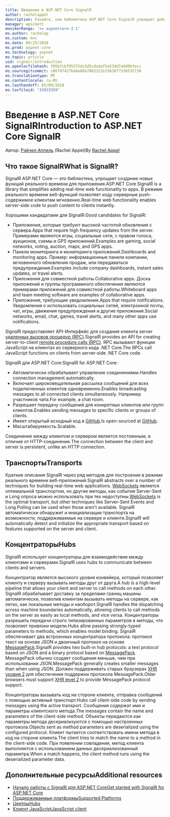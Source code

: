 ```yaml
---
title: Введение в ASP.NET Core SignalR
author: rachelappel
description: Узнайте, как библиотека ASP.NET Core SignalR упрощает добавление функциональности в режиме реального времени для приложения.
manager: wpickett
monikerRange: '>= aspnetcore-2.1'
ms.author: rachelap
ms.custom: mvc
ms.date: 04/25/2018
ms.prod: aspnet-core
ms.technology: aspnet
ms.topic: article
uid: signalr/introduction
ms.openlocfilehash: f05b7cbf05372dc5d5cdadaf5a534d7a9d9bfecc
ms.sourcegitcommit: c867d7427bd4a88a78b2322e156367733b532730
ms.translationtype: MT
ms.contentlocale: ru-RU
ms.lasthandoff: 05/09/2018
ms.locfileid: "33923359"
---
```

# <a name="introduction-to-aspnet-core-signalr"></a><span data-ttu-id="a1775-103">Введение в ASP.NET Core SignalR</span><span class="sxs-lookup"><span data-stu-id="a1775-103">Introduction to ASP.NET Core SignalR</span></span>

<span data-ttu-id="a1775-104">Автор: [Рэйчел Аппель](https://twitter.com/rachelappel) (Rachel Appel)</span><span class="sxs-lookup"><span data-stu-id="a1775-104">By [Rachel Appel](https://twitter.com/rachelappel)</span></span>

## <a name="what-is-signalr"></a><span data-ttu-id="a1775-105">Что такое SignalR</span><span class="sxs-lookup"><span data-stu-id="a1775-105">What is SignalR?</span></span>

<span data-ttu-id="a1775-106">SignalR ASP.NET Core — это библиотека, упрощает создание новых функций реального времени для приложения.</span><span class="sxs-lookup"><span data-stu-id="a1775-106">ASP.NET Core SignalR is a library that simplifies adding real-time web functionality to apps.</span></span> <span data-ttu-id="a1775-107">В режиме реального времени веб-функций позволяет коду серверные push-содержимое клиентам мгновенно.</span><span class="sxs-lookup"><span data-stu-id="a1775-107">Real-time web functionality enables server-side code to push content to clients instantly.</span></span>

<span data-ttu-id="a1775-108">Хорошими кандидатами для SignalR:</span><span class="sxs-lookup"><span data-stu-id="a1775-108">Good candidates for SignalR:</span></span>

* <span data-ttu-id="a1775-109">Приложения, которые требуют высокой частотой обновления с сервера.</span><span class="sxs-lookup"><span data-stu-id="a1775-109">Apps that require high frequency updates from the server.</span></span> <span data-ttu-id="a1775-110">Примерами являются игры, социальные сети, с правом голоса, аукционов, схемы и GPS приложений.</span><span class="sxs-lookup"><span data-stu-id="a1775-110">Examples are gaming, social networks, voting, auction, maps, and GPS apps.</span></span>
* <span data-ttu-id="a1775-111">Панели мониторинга и мониторинга приложений.</span><span class="sxs-lookup"><span data-stu-id="a1775-111">Dashboards and monitoring apps.</span></span> <span data-ttu-id="a1775-112">Пример: информационные панели компании, мгновенного обновления продаж, или передаваться предупреждения.</span><span class="sxs-lookup"><span data-stu-id="a1775-112">Examples include company dashboards, instant sales updates, or travel alerts.</span></span>
* <span data-ttu-id="a1775-113">Приложения для совместной работы.</span><span class="sxs-lookup"><span data-stu-id="a1775-113">Collaborative apps.</span></span> <span data-ttu-id="a1775-114">Доска приложений и группы программного обеспечения являются примерами приложений для совместной работы.</span><span class="sxs-lookup"><span data-stu-id="a1775-114">Whiteboard apps and team meeting software are examples of collaborative apps.</span></span>
* <span data-ttu-id="a1775-115">Приложения, требующие уведомления.</span><span class="sxs-lookup"><span data-stu-id="a1775-115">Apps that require notifications.</span></span> <span data-ttu-id="a1775-116">Уведомления о использовать социальных сетей, электронной почты, чат, игры, движения предупреждения и другие приложения.</span><span class="sxs-lookup"><span data-stu-id="a1775-116">Social networks, email, chat, games, travel alerts, and many other apps use notifications.</span></span>

<span data-ttu-id="a1775-117">SignalR предоставляет API-Интерфейс для создания клиента server [удаленных вызовов процедур (RPC)](https://wikipedia.org/wiki/Remote_procedure_call).</span><span class="sxs-lookup"><span data-stu-id="a1775-117">SignalR provides an API for creating server-to-client [remote procedure calls (RPC)](https://wikipedia.org/wiki/Remote_procedure_call).</span></span> <span data-ttu-id="a1775-118">RPC вызывают функции JavaScript на клиентах из серверного кода .NET Core.</span><span class="sxs-lookup"><span data-stu-id="a1775-118">The RPCs call JavaScript functions on clients from server-side .NET Core code.</span></span>

<span data-ttu-id="a1775-119">SignalR для ASP.NET Core:</span><span class="sxs-lookup"><span data-stu-id="a1775-119">SignalR for ASP.NET Core:</span></span>

* <span data-ttu-id="a1775-120">Автоматически обрабатывает управление соединениями.</span><span class="sxs-lookup"><span data-stu-id="a1775-120">Handles connection management automatically.</span></span>
* <span data-ttu-id="a1775-121">Включает широковещательная рассылка сообщений для всех подключенных клиентов одновременно.</span><span class="sxs-lookup"><span data-stu-id="a1775-121">Enables broadcasting messages to all connected clients simultaneously.</span></span> <span data-ttu-id="a1775-122">Например участников чата.</span><span class="sxs-lookup"><span data-stu-id="a1775-122">For example, a chat room.</span></span>
* <span data-ttu-id="a1775-123">Разрешает передачу сообщений для конкретных клиентов или групп клиентов.</span><span class="sxs-lookup"><span data-stu-id="a1775-123">Enables sending messages to specific clients or groups of clients.</span></span>
* <span data-ttu-id="a1775-124">Имеет открытый исходный код в [GitHub](https://github.com/aspnet/signalr).</span><span class="sxs-lookup"><span data-stu-id="a1775-124">Is open-sourced at [GitHub](https://github.com/aspnet/signalr).</span></span>
* <span data-ttu-id="a1775-125">Масштабируемость.</span><span class="sxs-lookup"><span data-stu-id="a1775-125">Scalable.</span></span>

<span data-ttu-id="a1775-126">Соединение между клиентом и сервером является постоянным, в отличие от HTTP-соединение.</span><span class="sxs-lookup"><span data-stu-id="a1775-126">The connection between the client and server is persistent, unlike an HTTP connection.</span></span>

## <a name="transports"></a><span data-ttu-id="a1775-127">Транспорты</span><span class="sxs-lookup"><span data-stu-id="a1775-127">Transports</span></span>

<span data-ttu-id="a1775-128">Краткие описания SignalR через ряд методов для построения в режиме реального времени веб-приложений.</span><span class="sxs-lookup"><span data-stu-id="a1775-128">SignalR abstracts over a number of techniques for building real-time web applications.</span></span> <span data-ttu-id="a1775-129">[WebSockets](https://tools.ietf.org/html/rfc7118) является оптимальной транспортом, но другие методы, как события Server-Sent и Long опроса можно использовать при тех недоступны.</span><span class="sxs-lookup"><span data-stu-id="a1775-129">[WebSockets](https://tools.ietf.org/html/rfc7118) is the optimal transport, but other techniques like Server-Sent Events and Long Polling can be used when those aren't available.</span></span> <span data-ttu-id="a1775-130">SignalR автоматически обнаружит и инициализации транспорта на возможности, поддерживаемые на сервере и клиенте.</span><span class="sxs-lookup"><span data-stu-id="a1775-130">SignalR will automatically detect and initialize the appropriate transport based on features supported on the server and client.</span></span>

## <a name="hubs"></a><span data-ttu-id="a1775-131">Концентраторы</span><span class="sxs-lookup"><span data-stu-id="a1775-131">Hubs</span></span>

<span data-ttu-id="a1775-132">SignalR использует концентраторы для взаимодействия между клиентами и серверами.</span><span class="sxs-lookup"><span data-stu-id="a1775-132">SignalR uses hubs to communicate between clients and servers.</span></span>

<span data-ttu-id="a1775-133">Концентратор является высокого уровня конвейера, который позволяет клиенту и серверу вызывать методы друг от друга.</span><span class="sxs-lookup"><span data-stu-id="a1775-133">A hub is a high-level pipeline that allows your client and server to call methods on each other.</span></span> <span data-ttu-id="a1775-134">SignalR обрабатывает доставку за пределами границ машины автоматически, позволив клиентам вызывать методы на сервере, как легко, как локальные методы и наоборот.</span><span class="sxs-lookup"><span data-stu-id="a1775-134">SignalR handles the dispatching across machine boundaries automatically, allowing clients to call methods on the server as easily as local methods, and vice versa.</span></span> <span data-ttu-id="a1775-135">Концентраторы разрешить передачи строго типизированных параметров в методы, что позволяет привязки модели.</span><span class="sxs-lookup"><span data-stu-id="a1775-135">Hubs allow passing strongly-typed parameters to methods, which enables model binding.</span></span> <span data-ttu-id="a1775-136">SignalR обеспечивает два встроенных концентратора протокола: протокол текст на основе JSON и двоичный протокол на основе [MessagePack](https://msgpack.org/).</span><span class="sxs-lookup"><span data-stu-id="a1775-136">SignalR provides two built-in hub protocols: a text protocol based on JSON and a binary protocol based on [MessagePack](https://msgpack.org/).</span></span>  <span data-ttu-id="a1775-137">MessagePack обычно создает сообщения меньше, чем при использовании JSON.</span><span class="sxs-lookup"><span data-stu-id="a1775-137">MessagePack generally creates smaller messages than when using JSON.</span></span> <span data-ttu-id="a1775-138">Должен поддерживать старых браузерах [XHR уровня 2](https://caniuse.com/#feat=xhr2) для обеспечения поддержки протокола MessagePack.</span><span class="sxs-lookup"><span data-stu-id="a1775-138">Older browsers must support [XHR level 2](https://caniuse.com/#feat=xhr2) to provide MessagePack protocol support.</span></span>

<span data-ttu-id="a1775-139">Концентраторы вызывать код на стороне клиента, отправка сообщений с помощью активный транспорт.</span><span class="sxs-lookup"><span data-stu-id="a1775-139">Hubs call client-side code by sending messages using the active transport.</span></span> <span data-ttu-id="a1775-140">Сообщения содержат имя и параметры клиентского метода.</span><span class="sxs-lookup"><span data-stu-id="a1775-140">The messages contain the name and parameters of the client-side method.</span></span> <span data-ttu-id="a1775-141">Объекты передаются как параметры метода десериализуются с помощью настроенных протокола.</span><span class="sxs-lookup"><span data-stu-id="a1775-141">Objects sent as method parameters are deserialized using the configured protocol.</span></span> <span data-ttu-id="a1775-142">Клиент пытается соответствовать имени метода в код на стороне клиента.</span><span class="sxs-lookup"><span data-stu-id="a1775-142">The client tries to match the name to a method in the client-side code.</span></span> <span data-ttu-id="a1775-143">При появлении совпадения, метод клиента выполняется с использованием данных десериализованный параметра.</span><span class="sxs-lookup"><span data-stu-id="a1775-143">When a match happens, the client method runs using the deserialized parameter data.</span></span>

## <a name="additional-resources"></a><span data-ttu-id="a1775-144">Дополнительные ресурсы</span><span class="sxs-lookup"><span data-stu-id="a1775-144">Additional resources</span></span>

* [<span data-ttu-id="a1775-145">Начало работы с SignalR для ASP.NET Core</span><span class="sxs-lookup"><span data-stu-id="a1775-145">Get started with SignalR for ASP.NET Core</span></span>](xref:signalr/get-started)
* [<span data-ttu-id="a1775-146">Поддерживаемые платформы</span><span class="sxs-lookup"><span data-stu-id="a1775-146">Supported Platforms</span></span>](xref:signalr/supported-platforms)
* [<span data-ttu-id="a1775-147">Центры</span><span class="sxs-lookup"><span data-stu-id="a1775-147">Hubs</span></span>](xref:signalr/hubs)
* [<span data-ttu-id="a1775-148">Клиент JavaScript</span><span class="sxs-lookup"><span data-stu-id="a1775-148">JavaScript client</span></span>](xref:signalr/javascript-client)
